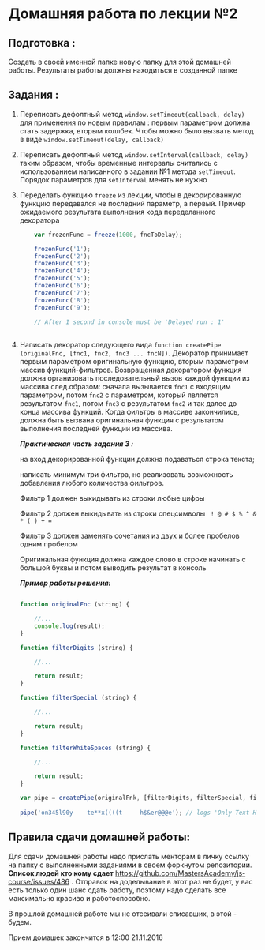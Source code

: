 # Домашняя работа по лекции №2

## Подготовка : 

   Создать в своей именной папке новую папку для этой домашней работы. Результаты работы должны находиться в созданной папке

## Задания : 

1. Переписать дефолтный метод `window.setTimeout(callback, delay)` для применения по новым правилам : первым параметром должна стать задержка, вторым коллбек. Чтобы можно было вызвать метод в виде `window.setTimeout(delay, callback)`

2. Переписать дефолтный метод `window.setInterval(callback, delay)` таким образом, чтобы временные интервалы считались с использованием написанного в задании №1 метода `setTimeout`. Порядок параметров для `setInterval` менять не нужно
  
3. Переделать функцию `freeze` из лекции, чтобы в декорированную функцию передавался не последний параметр, а первый.
Пример ожидаемого результата выполнения кода переделанного декоратора 

    ```javascript
        var frozenFunc = freeze(1000, fncToDelay);
    
        frozenFunc('1');
        frozenFunc('2');
        frozenFunc('3');
        frozenFunc('4');
        frozenFunc('5');
        frozenFunc('6');
        frozenFunc('7');
        frozenFunc('8');
        frozenFunc('9');
        
        // After 1 second in console must be 'Delayed run : 1'
        
    ```
  
3. Написать декоратор следующего вида `function createPipe (originalFnc, [fnc1, fnc2, fnc3 ... fncN])`. Декоратор принимает первым параметром оригинальную функцию, вторым параметром массив функций-фильтров.
    Возвращенная декоратором функция должна организовать последовательный вызов каждой функции из массива след.образом: сначала вызывается `fnc1` с входящим параметром, потом `fnc2` с параметром, который является результатом `fnc1`, потом `fnc3` с результатом `fnc2` и так далее до конца массива функций. Когда фильтры в массиве закончились, должна быть вызвана оригинальная функция с результатом выполнения последней функции из массива.
    
    ***Практическая часть задания 3 :*** 
    
    
    на вход декорированной функции должна подаваться строка текста;
    
    
    написать минимум три фильтра, но реализовать возможность добавления любого количества фильтров. 
    
    
    Фильтр 1 должен выкидывать из строки любые цифры
    
    
    Фильтр 2 должен выкидывать из строки спецсимволы ` ! @ # $ % ^ & * ( ) + =`
    
    
    Фильтр 3 должен заменять сочетания из двух и более пробелов одним пробелом
     
    
    Оригинальная функция должна каждое слово в строке начинать с большой буквы и потом выводить результат в консоль
    
    ***Пример работы решения:***
    
    ```javascript
    
    function originalFnc (string) {
    
        //...
        console.log(result);
    }
    
    function filterDigits (string) {
    
        //...
    
        return result; 
    }
    
    function filterSpecial (string) {
    
        //...
    
        return result; 
    }
    
    function filterWhiteSpaces (string) {
    
        //...
    
        return result; 
    }
    
    var pipe = createPipe(originalFnk, [filterDigits, filterSpecial, filterWhiteSpaces]);
     
    pipe('on345l90y    te**x((((t     h$&er@@@e'); // logs 'Only Text Here' 
    
    ```
    
    
## Правила сдачи домашней работы:
     
Для сдачи домашней работы надо прислать менторам в личку ссылку на папку с выполненными заданиями в своем форкнутом репозитории. **Список людей кто кому сдает** https://github.com/MastersAcademy/js-course/issues/486 . Отправок на доделывание в этот раз не будет, у вас есть только один шанс сдать работу, поэтому надо сделать все максимально красиво и работоспособно.

В прошлой домашней работе мы не отсеивали списавших, в этой - будем.

Прием домашек закончится в 12:00 21.11.2016


